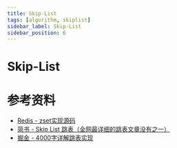 ```yaml
---
title: Skip-List
tags: [algorithm, skiplist]
sidebar_label: Skip-List
sidebar_position: 6
---
```


# Skip-List


# 参考资料

* [Redis - zset实现源码](https://github.com/redis/redis/blob/unstable/src/t_zset.c)
* [简书 - Skip List 跳表（全网最详细的跳表文章没有之一）](https://www.jianshu.com/p/9d8296562806)
* [掘金 - 4000字详解跳表实现](https://juejin.cn/post/7019982872761237535)
